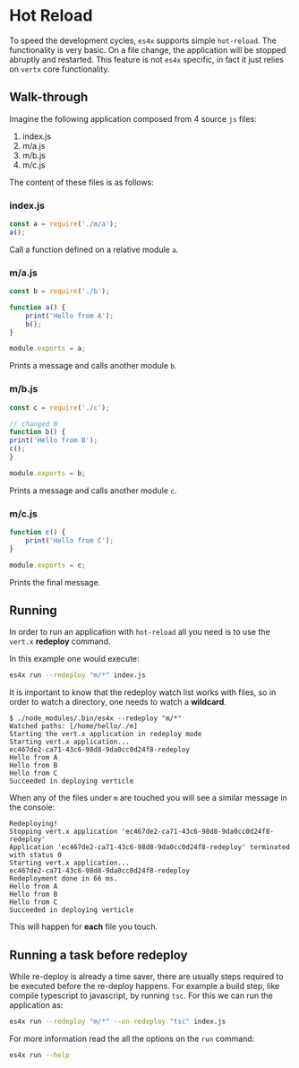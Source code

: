 # Hot Reload

To speed the development cycles, `es4x` supports simple `hot-reload`. The functionality is very basic.
On a file change, the application will be stopped abruptly and restarted. This feature is not `es4x`
specific, in fact it just relies on `vertx` core functionality.

## Walk-through

Imagine the following application composed from 4 source `js` files:

1. index.js
2. m/a.js
3. m/b.js
4. m/c.js

The content of these files is as follows:

### index.js

```js
const a = require('./m/a');
a();
```

Call a function defined on a relative module `a`.

### m/a.js

```js
const b = require('./b');

function a() {
    print('Hello from A');
    b();
}

module.exports = a;
```

Prints a message and calls another module `b`.

### m/b.js

```js
const c = require('./c');

// changed B
function b() {
print('Hello from B');
c();
}

module.exports = b;
```

Prints a message and calls another module `c`.

### m/c.js

```js
function c() {
    print('Hello from C');
}

module.exports = c;
```

Prints the final message.

## Running

In order to run an application with `hot-reload` all you need is to use the `vert.x` **redeploy** command.

In this example one would execute:

```bash
es4x run --redeploy "m/*" index.js
```

It is important to know that the redeploy watch list works with files, so in order to watch a directory, one needs to
watch a **wildcard**.

```
$ ./node_modules/.bin/es4x --redeploy "m/*"
Watched paths: [/home/hello/./m]
Starting the vert.x application in redeploy mode
Starting vert.x application...
ec467de2-ca71-43c6-98d8-9da0cc0d24f8-redeploy
Hello from A
Hello from B
Hello from C
Succeeded in deploying verticle
```

When any of the files under `m` are touched you will see a similar message in the console:

```
Redeploying!
Stopping vert.x application 'ec467de2-ca71-43c6-98d8-9da0cc0d24f8-redeploy'
Application 'ec467de2-ca71-43c6-98d8-9da0cc0d24f8-redeploy' terminated with status 0
Starting vert.x application...
ec467de2-ca71-43c6-98d8-9da0cc0d24f8-redeploy
Redeployment done in 66 ms.
Hello from A
Hello from B
Hello from C
Succeeded in deploying verticle
```

This will happen for **each** file you touch.

## Running a task before redeploy

While re-deploy is already a time saver, there are usually steps required to be executed before the re-deploy happens.
For example a build step, like compile typescript to javascript, by running `tsc`. For this we can run the application
as:

```bash
es4x run --redeploy "m/*" --on-redeploy "tsc" index.js
```

For more information read the all the options on the `run` command:

```bash
es4x run --help
```
